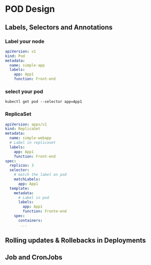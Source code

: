 # POD Design
## Labels, Selectors and Annotations
### Label your node
``` yaml
apiVersion: v1
kind: Pod
metadata:
  name: simple-app
  labels:
    app: App1
    function: Front-end
```
### select your pod
``` kubectl get pod --selector app=App1 ```
### ReplicaSet
``` yaml
apiVersion: apps/v1
kind: ReplicaSet
metadata:
  name: simple-webapp
  # Label in replicaset
  labels:
    app: App1
    function: Front-end
spec:
  replicas: 3
  selector:
    # match the label on pod
    matchLabels:
      app: App1
  template:
    metadata:
      # Label in pod
      labels:
        app: App1
        function: Fronte-end
    spec:
      containers:
       ...
```


## Rolling updates & Rollebacks in Deployments
## Job and CronJobs
